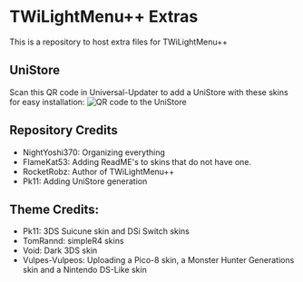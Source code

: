 # TWiLightMenu++ Extras
This is a repository to host extra files for TWiLightMenu++

## UniStore
Scan this QR code in Universal-Updater to add a UniStore with these skins for easy installation:
![QR code to the UniStore](https://raw.githubusercontent.com/DS-Homebrew/twlmenu-extras/master/unistore/twlmenu-skins.png)

## Repository Credits
- NightYoshi370: Organizing everything
- FlameKat53: Adding ReadME's to skins that do not have one.
- RocketRobz: Author of TWiLightMenu++
- Pk11: Adding UniStore generation

## Theme Credits:
- Pk11: 3DS Suicune skin and DSi Switch skins
- TomRannd: simpleR4 skins
- Void: Dark 3DS skin
- Vulpes-Vulpeos: Uploading a Pico-8 skin, a Monster Hunter Generations skin and a Nintendo DS-Like skin
